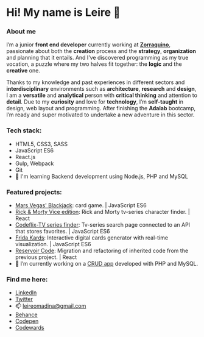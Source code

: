 # Hi! My name is Leire 🤘

### About me

I’m a junior **front end developer** currently working at **[Zorraquino](https://www.zorraquino.com/)**, passionate about both the **creation** process and the **strategy**, **organization** and planning that it entails. And I’ve discovered programming as my true vocation, a puzzle where my two halves fit together: the **logic** and the **creative** one.

Thanks to my knowledge and past experiences in different sectors and **interdisciplinary** environments such as **architecture**, **research** and **design**, I am a **versatile** and **analytical** person with **critical thinking** and attention to **detail**. Due to my **curiosity** and love for **technology**, I’m **self-taught** in design, web layout and programming. After finishing the **Adalab** bootcamp, I’m ready and super motivated to undertake a new adventure in this sector.

### Tech stack:

- HTML5, CSS3, SASS
- JavaScript ES6
- React.js
- Gulp, Webpack
- Git
- 👀 I'm learning Backend development using Node.js, PHP and MySQL

### Featured projects:

- [Mars Vegas' Blackjack](https://github.com/leireomadina/blackjack-game): card game. | JavaScript ES6
- [Rick & Morty Vice edition](https://github.com/Adalab/modulo-3-evaluacion-final-leireomadina): Rick and Morty tv-series character finder.  | React
- [Codeflix-TV series finder](https://github.com/leireomadina/modulo-2-evaluacion-final-leireomadina): Tv-series search page connected to an API that stores favorites.  | JavaScript ES6
- [Frida Kards](https://github.com/Adalab/project-promo-k-module-2-team-8): Interactive digital cards generator with real-time visualization.  | JavaScript ES6
- [Reservoir Code](https://github.com/Adalab/project-promo-k-module-3-team-1): Migration and refactoring of inherited code from the previous project.  | React
- 🦄 I’m currently working on a [CRUD app](https://github.com/leireomadina/conference-attendance-php) developed with PHP and MySQL.

### Find me here:

- [LinkedIn](https://www.linkedin.com/in/leire-orde%C3%B1ana-madina/)
- [Twitter](https://twitter.com/risingdana)
- 📫 leireomadina@gmail.com
- [Behance](https://www.behance.net/leireomadina)
- [Codepen](https://codepen.io/leireomadina)
- [Codewards](https://www.codewars.com/users/leireomadina)

<!--
**leireomadina/leireomadina** is a ✨ _special_ ✨ repository because its `README.md` (this file) appears on your GitHub profile.
Here are some ideas to get you started:

- 🔭 I’m currently working on ...
- 🌱 I’m currently learning ...
- 👯 I’m looking to collaborate on ...
- 🤔 I’m looking for help with ...
- 💬 Ask me about ...
- 📫 How to reach me: ...
- 😄 Pronouns: ...
- ⚡ Fun fact: ...

![leireomadina's GitHub stats](https://github-readme-stats.vercel.app/api?username=leireomadina&show_icons=true&hide_border=true)
![codewards badge](https://www.codewars.com/users/leireomadina/badges/small)
<samp>Holi, esto es una prueba para escribir letra monospace</samp>
-->
